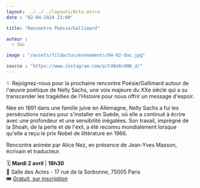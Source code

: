 ```yaml
---
layout: ../../../layouts/Actu.astro
date : "02-04-2024 23:00"

title: "Rencontre Poésie/Gallimard"

auteur :
  - dac

image : "/assets/fildactus/evenements/04-02-dac.jpg"

source : "https://www.instagram.com/p/C48e6c6NN_d/"
---
```


✨ Rejoignez-nous pour la prochaine rencontre Poésie/Gallimard autour de l'œuvre poétique de Nelly Sachs, une voix majeure du XXe siècle qui a su transcender les tragédies de l'Histoire pour nous offrir un message d'espoir.

Née en 1891 dans une famille juive en Allemagne, Nelly Sachs a fui les persécutions nazies pour s'installer en Suède, où elle a continué à écrire avec une profondeur et une sensibilité inégalées. Son travail, imprégné de la Shoah, de la perte et de l'exil, a été reconnu mondialement lorsque qu'elle a reçu le prix Nobel de littérature en 1966.

Rencontre animée par Alice Nez, en présence de Jean-Yves Masson, écrivain et traducteur.

🗓️ __Mardi 2 avril__ | __18h30__  
📍 Salle des Actes - 17 rue de la Sorbonne, 75005 Paris  
🎟️ [Gratuit, sur inscription](https://www.billetweb.fr/rencontre-autour-d-exode-et-metamorphose-et-autres-poemes-de-nelly-sachs)

